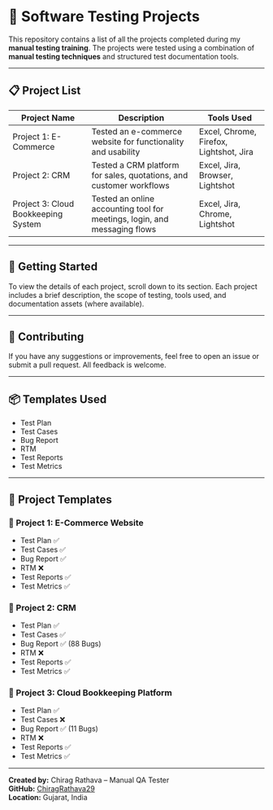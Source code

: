 # 🧪 Software Testing Projects

This repository contains a list of all the projects completed during my **manual testing training**. The projects were tested using a combination of **manual testing techniques** and structured test documentation tools.

---

## 📋 Project List

| Project Name                       | Description                                                              | Tools Used                              |
|------------------------------------|--------------------------------------------------------------------------|-----------------------------------------|
| Project 1: E-Commerce   | Tested an e-commerce website for functionality and usability      | Excel, Chrome, Firefox, Lightshot, Jira |
| Project 2: CRM          | Tested a CRM platform for sales, quotations, and customer workflows      | Excel, Jira, Browser, Lightshot         |
| Project 3: Cloud Bookkeeping System | Tested an online accounting tool for meetings, login, and messaging flows | Excel, Jira, Chrome, Lightshot          |

---

## 🚀 Getting Started

To view the details of each project, scroll down to its section. Each project includes a brief description, the scope of testing, tools used, and documentation assets (where available).

---

## 🤝 Contributing

If you have any suggestions or improvements, feel free to open an issue or submit a pull request. All feedback is welcome.

---

## 📦 Templates Used

- Test Plan  
- Test Cases  
- Bug Report  
- RTM  
- Test Reports  
- Test Metrics

---

## 📁 Project Templates

### 📌 Project 1: E-Commerce Website

- Test Plan ✅  
- Test Cases ✅  
- Bug Report ✅  
- RTM ❌  
- Test Reports ✅  
- Test Metrics ✅  

### 📌 Project 2: CRM

- Test Plan ✅  
- Test Cases ✅  
- Bug Report ✅ (88 Bugs)  
- RTM ❌  
- Test Reports ✅  
- Test Metrics ✅  

### 📌 Project 3: Cloud Bookkeeping Platform

- Test Plan ✅  
- Test Cases ❌  
- Bug Report ✅ (11 Bugs)  
- RTM ❌  
- Test Reports ✅  
- Test Metrics ✅  

---

**Created by:** Chirag Rathava – Manual QA Tester  
**GitHub:** [ChiragRathava29](https://github.com/ChiragRathava29)  
**Location:** Gujarat, India  
